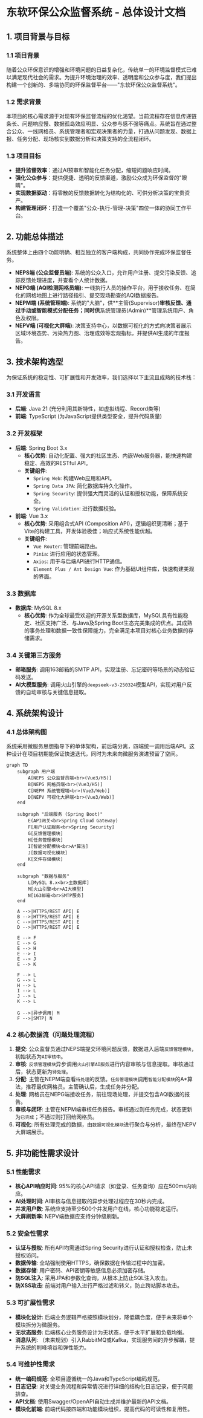 # 东软环保公众监督系统 - 总体设计文档

## 1. 项目背景与目标

### 1.1 项目背景
随着公众环保意识的增强和环境问题的日益复杂化，传统单一的环境监督模式已难以满足现代社会的需求。为提升环境治理的效率、透明度和公众参与度，我们提出构建一个创新的、多端协同的环保监督平台——"东软环保公众监督系统"。

### 1.2 需求背景
本项目的核心需求源于对现有环保监督流程的优化渴望。当前流程存在信息传递链条长、问题响应慢、数据孤岛效应明显、公众参与感不强等痛点。系统旨在通过整合公众、一线网格员、系统管理者和宏观决策者的力量，打通从问题发现、数据上报、任务分配、现场核实到数据分析和决策支持的全流程闭环。

### 1.3 项目目标
- **提升监督效率**：通过AI预审和智能化任务分配，缩短问题响应时间。
- **强化公众参与**：提供便捷、透明的反馈渠道，激励公众成为环保监督的"眼睛"。
- **实现数据驱动**：将零散的反馈数据转化为结构化的、可供分析决策的宝贵资产。
- **构建管理闭环**：打造一个覆盖"公众-执行-管理-决策"四位一体的协同工作平台。

## 2. 功能总体描述
系统整体上由四个功能明确、相互独立的客户端构成，共同协作完成环保监督任务。

- **NEPS端 (公众监督员端)**: 系统的公众入口，允许用户注册、提交污染反馈、追踪反馈处理进度，并查看个人统计数据。
- **NEPG端 (AQI检测网格员端)**: 一线执行人员的操作平台，用于接收任务、在简化的网格地图上进行路径指引、提交现场勘查的AQI数据报告。
- **NEPM端 (系统管理端)**: 系统的"大脑"，供**主管(Supervisor)**审核反馈、通过手动或智能模式分配任务；同时供**系统管理员(Admin)**管理系统用户、角色及权限。
- **NEPV端 (可视化大屏端)**: 决策支持中心，以数据可视化的方式向决策者展示区域环境态势、污染热力图、治理成效等宏观指标，并提供AI生成的年度报告。

## 3. 技术架构选型

为保证系统的稳定性、可扩展性和开发效率，我们选择以下主流且成熟的技术栈：

### 3.1 开发语言
- **后端**: Java 21 (充分利用其新特性，如虚拟线程、Record类等)
- **前端**: TypeScript (为JavaScript提供类型安全，提升代码质量)

### 3.2 开发框架
- **后端**: Spring Boot 3.x
    - **核心优势**: 自动化配置、强大的社区生态、内嵌Web服务器，能快速构建稳定、高效的RESTful API。
    - **关键组件**:
        - `Spring Web`: 构建Web应用和API。
        - `Spring Data JPA`: 简化数据库持久化操作。
        - `Spring Security`: 提供强大而灵活的认证和授权功能，保障系统安全。
        - `Spring Validation`: 进行数据校验。
- **前端**: Vue 3.x
    - **核心优势**: 采用组合式API (Composition API)，逻辑组织更清晰；基于Vite的构建工具，开发体验极佳；响应式系统性能优越。
    - **关键组件**:
        - `Vue Router`: 管理前端路由。
        - `Pinia`: 进行应用的状态管理。
        - `Axios`: 用于与后端API进行HTTP通信。
        - `Element Plus / Ant Design Vue`: 作为基础UI组件库，快速构建美观的界面。

### 3.3 数据库
- **数据库**: MySQL 8.x
    - **核心优势**: 作为全球最受欢迎的开源关系型数据库，MySQL具有性能稳定、社区支持广泛、与Java及Spring Boot生态完美集成的优点。其成熟的事务处理和数据一致性保障能力，完全满足本项目对核心业务数据的存储需求。

### 3.4 关键第三方服务
- **邮箱服务**: 调用163邮箱的SMTP API，实现注册、忘记密码等场景的动态验证码发送。
- **AI大模型服务**: 调用火山引擎的`deepseek-v3-250324`模型API，实现对用户反馈的自动审核与关键信息提取。 

## 4. 系统架构设计

### 4.1 总体架构图

系统采用微服务思想指导下的单体架构，前后端分离，四端统一调用后端API。这种设计在项目初期能保证快速迭代，同时为未来向微服务演进预留了空间。

```mermaid
graph TD
    subgraph 用户端
        A[NEPS 公众监督员端<br>(Vue3/H5)]
        B[NEPG 网格员端<br>(Vue3/H5)]
        C[NEPM 系统管理端<br>(Vue3/Web)]
        D[NEPV 可视化大屏端<br>(Vue3/Web)]
    end

    subgraph "后端服务 (Spring Boot)"
        E(API网关<br>Spring Cloud Gateway)
        F[用户认证服务<br>Spring Security]
        G[反馈管理模块]
        H[任务管理模块]
        I[智能分配模块<br>A*算法]
        J[数据可视化模块]
        K[文件存储模块]
    end

    subgraph "数据与服务"
        L[MySQL 8.x<br>主数据库]
        M[火山引擎<br>AI大模型]
        N[163邮箱<br>SMTP服务]
    end

    A -->|HTTPS/REST API| E
    B -->|HTTPS/REST API| E
    C -->|HTTPS/REST API| E
    D -->|HTTPS/REST API| E

    E --> F
    E --> G
    E --> H
    E --> I
    E --> J
    E --> K

    F --> L
    G --> L
    H --> L
    I --> L
    J --> L
    K --> L

    G -->|异步调用| M
    F -->|SMTP| N

```

### 4.2 核心数据流（问题处理流程）

1.  **提交**: 公众监督员通过NEPS端提交环境问题反馈，数据进入后端`反馈管理模块`，初始状态为`AI审核中`。
2.  **审核**: `反馈管理模块`异步调用`火山引擎AI服务`进行内容审核与信息提取。审核通过后，状态更新为`待处理`。
3.  **分配**: 主管在NEPM端查看`待处理`的反馈。`任务管理模块`调用`智能分配模块`的A*算法，推荐最优网格员。主管确认后，生成任务并分配。
4.  **处理**: 网格员在NEPG端接收任务，前往现场处理，并提交包含AQI数据的报告。
5.  **审核与闭环**: 主管在NEPM端审核任务报告。审核通过则任务完成，状态更新为`已完成`；不通过则打回给网格员。
6.  **可视化**: 所有处理完成的数据，由`数据可视化模块`进行聚合与分析，最终在NEPV大屏端展示。

## 5. 非功能性需求设计

### 5.1 性能需求
- **核心API响应时间**: 95%的核心API请求（如登录、任务查询）应在500ms内响应。
- **AI处理时间**: AI审核与信息提取的异步处理过程应在30秒内完成。
- **并发用户数**: 系统应支持至少500个并发用户在线，核心功能稳定运行。
- **大屏刷新率**: NEPV端数据应支持分钟级刷新。

### 5.2 安全性需求
- **认证与授权**: 所有API均需通过Spring Security进行认证和授权检查，防止未授权访问。
- **数据传输**: 全站强制使用HTTPS，确保数据在传输过程中的加密。
- **数据存储**: 用户密码、API密钥等敏感信息必须加密存储。
- **防SQL注入**: 采用JPA和参数化查询，从根本上防止SQL注入攻击。
- **防XSS攻击**: 前端对用户输入进行严格过滤和转义，防止跨站脚本攻击。

### 5.3 可扩展性需求
- **模块化设计**: 后端业务逻辑严格按照模块划分，降低耦合度，便于未来将单个模块拆分为微服务。
- **无状态服务**: 后端核心业务服务设计为无状态，便于水平扩展和负载均衡。
- **消息队列**: （未来规划）引入RabbitMQ或Kafka，实现服务间的异步解耦，提升系统的削峰填谷和弹性能力。

### 5.4 可维护性需求
- **统一编码规范**: 全项目遵循统一的Java和TypeScript编码规范。
- **日志记录**: 对关键业务流程和异常情况进行详细的结构化日志记录，便于问题排查。
- **API文档**: 使用Swagger/OpenAPI自动生成并维护最新的API文档。
- **模块化前端**: 前端代码按四端和功能模块组织，提高代码的可读性和复用性。 